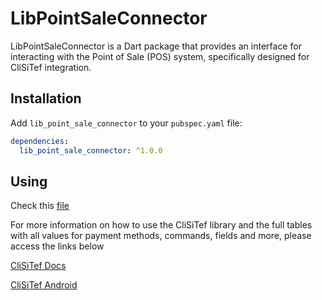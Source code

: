 # LibPointSaleConnector

LibPointSaleConnector is a Dart package that provides an interface for interacting with the Point of Sale (POS) system, specifically designed for CliSiTef integration.

## Installation

Add `lib_point_sale_connector` to your `pubspec.yaml` file:

```yaml
dependencies:
  lib_point_sale_connector: ^1.0.0
```

## Using

Check this [file](https://dev.azure.com/telefonica-vivo-brasil/ADCP%20-%20FLUTTER/_git/lib_point_sale_connector?path=/example/lib/main.dart)

For more information on how to use the CliSiTef library and the full tables with all values for payment methods, commands, fields and more, please access the links below

[CliSiTef Docs](https://dev.softwareexpress.com.br/docs/sitef-interface-simplificada/introducao/)

[CliSiTef Android](https://dev.softwareexpress.com.br/docs/clisitef-interface-android/introducao)